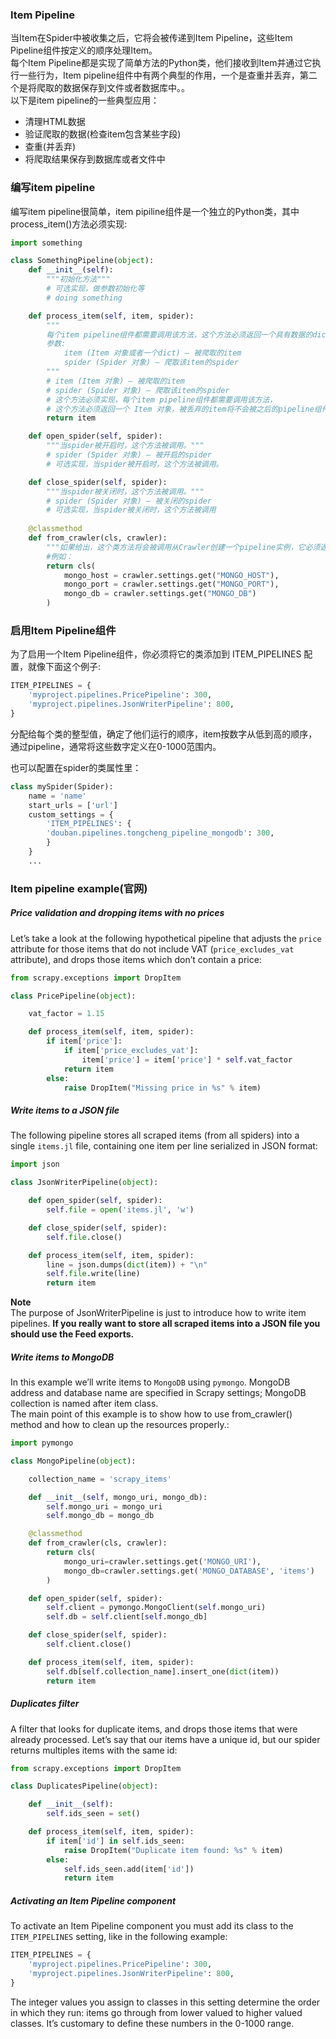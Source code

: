 ### Item Pipeline
当Item在Spider中被收集之后，它将会被传递到Item Pipeline，这些Item Pipeline组件按定义的顺序处理Item。  
每个Item Pipeline都是实现了简单方法的Python类，他们接收到Item并通过它执行一些行为，Item pipeline组件中有两个典型的作用，一个是查重并丢弃，第二个是将爬取的数据保存到文件或者数据库中。。  
以下是item pipeline的一些典型应用：  
* 清理HTML数据
* 验证爬取的数据(检查item包含某些字段)
* 查重(并丢弃)
* 将爬取结果保存到数据库或者文件中

### 编写item pipeline
编写item pipeline很简单，item pipiline组件是一个独立的Python类，其中process_item()方法必须实现:
```python
import something

class SomethingPipeline(object):
    def __init__(self):
        """初始化方法"""    
        # 可选实现，做参数初始化等
        # doing something

    def process_item(self, item, spider):
        """
        每个item pipeline组件都需要调用该方法，这个方法必须返回一个具有数据的dict，或是 Item (或任何继承类)对象， 或是抛出 DropItem 异常，被丢弃的item将不会被之后的pipeline组件所处理。
        参数:
            item (Item 对象或者一个dict) – 被爬取的item
            spider (Spider 对象) – 爬取该item的spider
        """
        # item (Item 对象) – 被爬取的item
        # spider (Spider 对象) – 爬取该item的spider
        # 这个方法必须实现，每个item pipeline组件都需要调用该方法，
        # 这个方法必须返回一个 Item 对象，被丢弃的item将不会被之后的pipeline组件所处理。
        return item

    def open_spider(self, spider):
        """当spider被开启时，这个方法被调用。"""
        # spider (Spider 对象) – 被开启的spider
        # 可选实现，当spider被开启时，这个方法被调用。

    def close_spider(self, spider):
        """当spider被关闭时，这个方法被调用。"""
        # spider (Spider 对象) – 被关闭的spider
        # 可选实现，当spider被关闭时，这个方法被调用
        
    @classmethod
    def from_crawler(cls, crawler):
        """如果给出，这个类方法将会被调用从Crawler创建一个pipeline实例，它必须返回一个pipeline的新的实例，Crawler对象提供了调用scrapy所有的核心组件的权限，比如你可以调用settings里面的设置项。你会发现，这是非常常用的一个方法，你会经常用到。"""
        #例如：
        return cls(
            mongo_host = crawler.settings.get("MONGO_HOST"),
            mongo_port = crawler.settings.get("MONGO_PORT"),
            mongo_db = crawler.settings.get("MONGO_DB")
        ) 
```

### 启用Item Pipeline组件
为了启用一个Item Pipeline组件，你必须将它的类添加到 ITEM_PIPELINES 配置，就像下面这个例子:
```python
ITEM_PIPELINES = {
    'myproject.pipelines.PricePipeline': 300,
    'myproject.pipelines.JsonWriterPipeline': 800,
}
```
分配给每个类的整型值，确定了他们运行的顺序，item按数字从低到高的顺序，通过pipeline，通常将这些数字定义在0-1000范围内。

也可以配置在spider的类属性里：
```python
class mySpider(Spider):
    name = 'name'
    start_urls = ['url']
    custom_settings = {
        'ITEM_PIPELINES': {
        'douban.pipelines.tongcheng_pipeline_mongodb': 300,
        }
    }
    ...
```

### Item pipeline example(官网)
##### Price validation and dropping items with no prices
Let’s take a look at the following hypothetical pipeline that adjusts the `price` attribute for those items that do not include VAT (`price_excludes_vat` attribute), and drops those items which don’t contain a price:
```python
from scrapy.exceptions import DropItem

class PricePipeline(object):

    vat_factor = 1.15

    def process_item(self, item, spider):
        if item['price']:
            if item['price_excludes_vat']:
                item['price'] = item['price'] * self.vat_factor
            return item
        else:
            raise DropItem("Missing price in %s" % item)
```

##### Write items to a JSON file
The following pipeline stores all scraped items (from all spiders) into a single `items.jl` file, containing one item per line serialized in JSON format:
```python
import json

class JsonWriterPipeline(object):

    def open_spider(self, spider):
        self.file = open('items.jl', 'w')

    def close_spider(self, spider):
        self.file.close()

    def process_item(self, item, spider):
        line = json.dumps(dict(item)) + "\n"
        self.file.write(line)
        return item
```
**Note**  
The purpose of JsonWriterPipeline is just to introduce how to write item pipelines. **If you really want to store all scraped items into a JSON file you should use the Feed exports.**

##### Write items to MongoDB
In this example we’ll write items to `MongoDB` using `pymongo`. MongoDB address and database name are specified in Scrapy settings; MongoDB collection is named after item class.    
The main point of this example is to show how to use from_crawler() method and how to clean up the resources properly.:
```python
import pymongo

class MongoPipeline(object):

    collection_name = 'scrapy_items'

    def __init__(self, mongo_uri, mongo_db):
        self.mongo_uri = mongo_uri
        self.mongo_db = mongo_db

    @classmethod
    def from_crawler(cls, crawler):
        return cls(
            mongo_uri=crawler.settings.get('MONGO_URI'),
            mongo_db=crawler.settings.get('MONGO_DATABASE', 'items')
        )

    def open_spider(self, spider):
        self.client = pymongo.MongoClient(self.mongo_uri)
        self.db = self.client[self.mongo_db]

    def close_spider(self, spider):
        self.client.close()

    def process_item(self, item, spider):
        self.db[self.collection_name].insert_one(dict(item))
        return item
```

##### Duplicates filter
A filter that looks for duplicate items, and drops those items that were already processed. Let’s say that our items have a unique id, but our spider returns multiples items with the same id:
```python
from scrapy.exceptions import DropItem

class DuplicatesPipeline(object):

    def __init__(self):
        self.ids_seen = set()

    def process_item(self, item, spider):
        if item['id'] in self.ids_seen:
            raise DropItem("Duplicate item found: %s" % item)
        else:
            self.ids_seen.add(item['id'])
            return item
```

##### Activating an Item Pipeline component
To activate an Item Pipeline component you must add its class to the `ITEM_PIPELINES` setting, like in the following example:
```python
ITEM_PIPELINES = {
    'myproject.pipelines.PricePipeline': 300,
    'myproject.pipelines.JsonWriterPipeline': 800,
}
```
The integer values you assign to classes in this setting determine the order in which they run: items go through from lower valued to higher valued classes. It’s customary to define these numbers in the 0-1000 range.